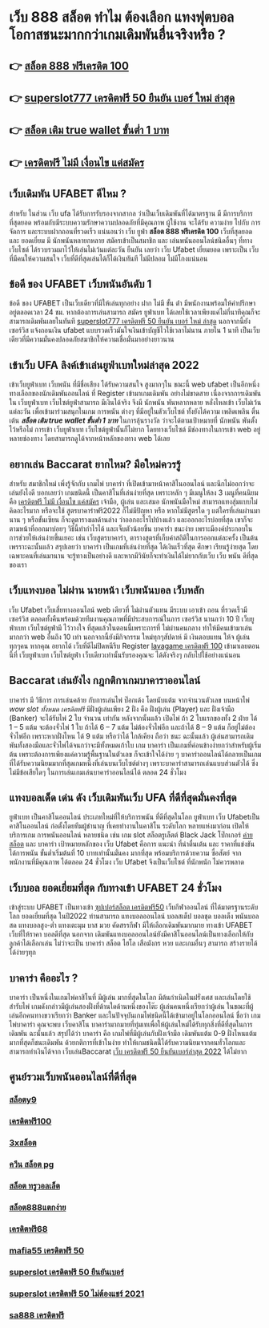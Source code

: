 # เว็บ 888 สล็อต ทำไม ต้องเลือก แทงฟุตบอลโอกาสชนะมากกว่าเกมเดิมพันอื่นจริงหรือ ?

## 👉 [สล็อต 888 ฟรีเครดิต 100](https://mabet.net/credit-free-50/)
## 👉 [superslot777 เครดิตฟรี 50 ยืนยัน เบอร์ ใหม่ ล่าสุด](https://mabet.net/register/)
## 👉 [สล็อต เติม true wallet ขั้นต่ำ 1 บาท](https://mabet.net/20-free-100/)
## 👉 [เครดิตฟรี ไม่มี เงื่อนไข แค่สมัคร](https://member.mabet.net/?action=login)

## เว็บเดิมพัน UFABET ดีไหม ?

สำหรับ ในส่วน  เว็บ  ufa ได้รับการรับรองจากสากล ว่าเป็นเว็บเดิมพันที่ได้มาตรฐาน  มี มีการบริการที่สุดยอด พร้อมกับมีระบบความรักษาความปลอดภัยที่มีคุณภาพ  ผู้ใช้งาน จะได้รับ ความง่าย   ไปกับ การจัดการ และระบบฝากถอนที่รวดเร็ว  แน่นอนว่า เว็บ  ยูฟ่า   **สล็อต 888 ฟรีเครดิต 100** เว็บที่สุดยอด และ ยอดเยี่ยม  มี นักพนันหลายกหลาย สมัครเข้าเป็นสมาชิก  และ เล่นพนันออนไลน์ชนิดอื่นๆ ที่ทาง เว็บไซต์ ได้รวบรวมมาไว้ให้เล่นไม่เว้นแต่ละวัน  ยืนยัน เลยว่า เว็บ Ufabet   เยี่ยมยอด  เพราะเป็น เว็บที่มีคนให้ความสนใจ เว็บที่ดีที่สุดเล่นได้ก็ได้เงินทันที ไม่มีปลอม ไม่มีโกงแน่นอน

## ข้อดี ของ UFABET เว็บพนันอันดับ 1

ข้อดี ของ UFABET เป็นเว็บเดียวที่มีให้เล่นทุกอย่าง  ฝาก ไม่มี ขั้น ต่ํา  มีพนักงานพร้อมให้คำปรึกษาอยู่ตลอดเวลา 24 ชม. หากต้องการเล่นสามารถ  สมัคร ยูฟ่าเบท  ได้เลยใช้เวลาเพียงแค่ไม่กี่นาทีคุณก็จะสามารถเดิมพันเลยในทันที [superslot777 เครดิตฟรี 50 ยืนยัน เบอร์ ใหม่ ล่าสุด](https://mabet.net/20-free-100/) นอกจากนี้ยัง เซอร์วิส   แจ้งถอนเงิน ufabet  แบบรวดเร็วมันใจเงินเข้าบัญชีไวใช้เวลาไม่นาน ภายใน 1 นาที เป็นเว็บเดียวที่มีความมั่นคงปลอดภัยสมาชิกให้ความเชื่อมั่นมาอย่างยาวนาน


## เข้าเว็บ UFA ลิงค์เข้าเล่นยูฟ่าเบทใหม่ล่าสุด 2022 

เข้าเว็บยูฟ่าเบท   เว็บพนัน  ที่มีชื่อเสียง  ได้รับความสนใจ สูงมากๆใน ขณะนี้  web ufabet  เป็นอีกหนึ่งทางเลือกของนักเดิมพันออนไลน์  ที่ Register เข้ามาเกมเดิมพัน อย่างไม่ขาดสาย เนื่องจากการเดิมพัน ใน เว็บยูฟ่าเบท เว็บไซต์ยูฟ่าสามารถ มีเงินได้จริง จึงมี นักพนัน พันหลากหลาย  หลั่งไหลเข้า เว็บไม่เว้นแต่ละวัน เพื่อเข้ามาร่วมสนุกในเกม การพนัน ต่างๆ ที่มีอยู่ในตัวเว็บไซต์  ทั้งยังได้ความ เพลิดเพลิน ตื่นเต้น ***สล็อต เติม true wallet ขั้นต่ำ 1 บาท*** ในการลุ้นรางวัล ว่าจะได้ตามเป้าหมายที่ นักพนัน พันตั้งไว้หรือไม่ การเข้า เว็บยูฟ่าเบท เว็บไซต์ยูฟ่านั้นก็ไม่ยาก  โดยทางเว็บไซต์ มีช่องทางในการเข้า web อยู่หลายช่องทาง โดยสามารถดูได้จากหน้าหลักของทาง web ได้เลย


## อยากเล่น Baccarat  ยากไหม? มือใหม่ควรรู้

สำหรับ  สมาชิกใหม่   เพิ่งรู้จักกับ เกมไพ่ บาคาร่า ที่เปิดเข้ามาหน้าคาสิโนออนไลน์ และนึกไม่ออกว่าจะเล่นยังไงดี บอกเลยว่า เกมชนิดนี้ เป็นคาสิโนที่เล่นง่ายที่สุด เพราะหลัก ๆ มีเมนูให้ลง 3 เมนูที่คนนิยม คือ [เครดิตฟรี ไม่มี เงื่อนไข แค่สมัคร](https://mabet.net/register/) เจ้ามือ, ผู้เล่น และเสมอ  นักพนันมือใหม่   สามารถแทงสุ่มแบบไม่คิดอะไรมาก  หรือจะใช้ สูตรบาคาร่าฟรี2022 ก็ไม่มีปัญหา หรือ หากไม่มีสูตรใด ๆ แต่ใครที่เล่นผ่านมานาน ๆ หรือขั้นเซียน ก็จะดูตารางผลด้านล่าง ว่าออกอะไรไปบ้างแล้ว และออกอะไรบ่อยที่สุด เขาก็จะตามหน้าที่ออกมาบ่อยๆ วิธีนี้ทำกำไรได้ และเจ็บตัวน้อยขึ้น บาคาร่า  ชนะง่าย เพราะมีองค์ประกอบในการช่วยให้เล่นง่ายขึ้นเยอะ เช่น เว็บสูตรบาคาร่า, ตารางสูตรที่เก็บค่าสถิติในการออกแต่ละครั้ง เป็นต้น เพรราะฉะนั้นแล้ว สรุปเลยว่า บาคาร่า เป็นเกมที่เล่นง่ายที่สุด ได้เงินเร็วที่สุด ศึกษา เรียนรู้ง่ายสุด โดยเฉพาะคนที่เล่นมานาน จะรู้ทางเป็นอย่างดี และหากมีวินัยก็จะทำเงินได้ไม่ยากกับเว็บ  เว็บ พนัน ดีที่สุดของเรา



##  เว็บแทงบอล ไม่ผ่าน นายหน้า  เว็บพนันบอล เว็บหลัก 

เว็บ Ufabet  เว็บเสี่ยทางออนไลน์ web เดียวที่ ไม่ผ่านตัวแทน มีระบบ  เอาเข้า ถอน ที่รวดเร็วมี เซอร์วิส  ตลอดทั้งคืนพร้อมด้วยทีมงานคุณภาพที่มีประสบการณ์ในการ เซอร์วิส นานกว่า  10 ปี  เว็บยูฟ่าเบท เว็บไซต์ยูฟ่ามี ไว้วางใจ  ที่สุดแล้วในตอนนี้เพราะการที่ ไม่ผ่านคนกลาง ทำให้มีคนเข้ามาเล่นมากกว่า web อื่นถึง 10 เท่า นอกจากนี้ยังมีกิจกรรม ใหม่ทุกๆสัปดาห์ มี เงินตอบแทน ให้จ ผู้เล่น ทุกๆคน หากคุณ อยากได้   เว็บที่ดีไม่ปิดหนีรีบ Register [lavagame เครดิตฟรี 100](https://mabet.net/) เข้ามาเลยตอนนี้ที่ เว็บยูฟ่าเบท เว็บไซต์ยูฟ่า เว็บเดียวเท่านั้นรับรองคุณจะ ได้ตังจริงๆ กลับไปใช้อย่างแน่นอน 

##  Baccarat  เล่นยังไง กฎกติกาเกมบาคาราออนไลน์

บาคาร่า มี  วิธีการ  การเล่นคล้าย กับการเล่นไพ่ ป๊อกเด้ง โดยนับแต้ม จากจำนวนตัวเลข บนหน้าไพ่ *wow slot ทั้งหมด เครดิตฟรี* มีฝั่งผู้เล่นเพียง 2 ฝั่ง คือ ฝั่งผู้เล่น (Player)  และ ฝั่งเจ้ามือ (Banker) จะได้รับไพ่ 2 ใบ จำนวน เท่ากัน  หลังจากนั้นแล้ว  เปิดไพ่ ถ้า 2 ใบแรกของทั้ง 2 ฝ่าย ได้ 1 – 5 แต้ม จะต้องจั่วไพ่ 1 ใบ ถ้าได้ 6 – 7 แต้ม ไม่ต้องจั่วไพ่อีก  และถ้าได้ 8 – 9 แต้ม ก็อยู่ไม่ต้องจั่วไพ่อีก เพราะหากฝั่งไหน ได้ 9 แต้ม หรือว่าได้ ใกล้เคียง ถือว่า ชนะ  ฉะนั้นแล้ว ผู้เล่นสามารถเดิมพันทั้งสองมือและจั่วไพ่ได้จนกว่าจะมีทั้งหมดเก้าใบ   เกม บาคาร่า  เป็นเกมที่ค่อนข้างง่ายกว่าสำหรับผู้เริ่มต้น เพราะต้องการเพียงแค่ความรู้พื้นฐานในตัวเลข ก็จะเข้าใจได้ง่าย ๆ บาคาร่าออนไลน์ได้กลายเป็นเกมที่ได้รับความนิยมมากที่สุดเกมหนึ่งที่เล่นบนเว็บไซต์ต่างๆ เพราะบาคาร่าสามารถเล่นแบบส่วนตัวได้ ซึ่งไม่มีข้อเสียใดๆ ในการเล่นเกมเล่นบาคาร่าออนไลน์ได้  ตลอด 24 ชั่วโมง


## แทงบอลเด็ด เด่น ดัง เว็บเดิมพันเว็บ UFA ที่ดีที่สุดมั่นคงที่สุด

 ยูฟ่าเบท  เป็นคาสิโนออนไลน์ ประเภทใหม่ที่ให้บริการพนัน  ที่ดีที่สุดในโลก ยูฟ่าเบท เว็บ Ufabetเป็นคาสิโนออนไลน์   ก่อตั้งโดยทีมผู้ชำนาญ ที่เคยทำงานในคาสิโน ระดับโลก หลายแห่งมาก่อน เปิดให้บริการเกม การพนันออนไลน์ หลายชนิด เช่น เกม slot สล็อตรูเล็ตต์  Black Jack โป๊กเกอร์ [ค่าย สล็อต](https://bio.link/tisawago) และ บาคาร่า เป้าหมายหลักของ เว็บ Ufabet คือการ แนะนำ ที่น่าตื่นเต้น และ ราคาที่แข่งขันได้การพนัน ขั้นต่ำเริ่มต้นที่ 10 บาทเท่านั้นมั่นคง มากที่สุด พร้อมบริการด้วยความ ซื่อสัตย์  จากพนักงานที่มีคุณภาพ ได้ตลอด 24 ชั่วโมง  เว็บ Ufabet จึงเป็นเว็บไซต์ ที่นักพนัก  ไม่ควรพลาด

## เว็บบอล  ยอดเยี่ยมที่สุด  กับทางเข้า UFABET 24 ชั่วโมง

 เข้าสู่ระบบ UFABET เป็นทางเข้า  [ซุปเปอร์สล็อต เครดิตฟรี50](https://mabet.net/20-free-100/) เว็บกีฬาออนไลน์  ที่ได้มาตรฐานระดับโลก  ยอดเยี่ยมที่สุด ในปี2022 ท่านสามารถ แทงบอลออนไลน์ บอลสเต็ป บอลชุด บอลเต็ง พนันบอลสด แทงบอลสูง-ต่ำ แทงเตะมุม บาส มวย คัดสรรกีฬา มีให้เลือกเดิมพันมากมาย ทางเข้า UFABET เว็บที่ให้ราคา บอลดีที่สุด นอกจาก เดิมพันแทงบอลออนไลน์ยังมีคาสิโนออนไลน์เป็นทางเลือกให้กับลูกค้าได้เลือกเล่น ไม่ว่าจะเป็น บาคาร่า สล็อต ไฮโล เสือมังกร หวย และเกมอื่นๆ สามารถ สร้างรายได้ ได้ง่ายๆทุก

## บาคาร่า คืออะไร ? 

บาคาร่า เป็นหนึ่งในเกมไพ่คาสิโนที่  มีผู้เล่น มากที่สุดในโลก มีต้นกำเนิดในฝรั่งเศส และเล่นโดยใช้สำรับไพ่ เกมดังกล่าวมีผู้เล่นสองฝั่งที่ด้านใดด้านหนึ่งของโต๊ะ ผู้เล่นคนหนึ่งเรียกว่าผู้เล่น ในขณะที่ผู้เล่นอีกคนทางขวาเรียกว่า  Banker และในปัจจุบันเกมไพ่ชนิดนี้ได้เข้ามาอยู่ในโลกออนไลน์ ชื่อว่า  เกมไพ่บาคาร่า  คุณจะพบ เว็บคาสิโน บาคาร่ามากมายที่ทุ่มเทเพื่อให้ผู้เล่นใหม่ได้รับทุกสิ่งที่ดีที่สุดในการเดิมพัน  ฉะนั้นแล้ว สรุปได้ว่า บาคาร่า คือ เกมไพ่ที่มีผู้เล่นกับฝั่งเจ้ามือ เดิมพันแต้ม 0-9 ฝั่งไหนแต้มมากที่สุดก็ชนะเดิมพัน ด้วยกติการที่เข้าในง่าย ทำให้เกมชนิดนี้่ได้รับความนิยมจากคนทั่วโลกและสามารถทำเงินได้จาก เว็บเล่นBaccarat  [เว็บ เครดิตฟรี 50 ยืนยันเบอร์ล่าสุด 2022](https://member.mabet.net/?action=login) ได้ไม่ยาก

## ศูนย์รวมเว็บพนันออนไลน์ที่ดีที่สุด

### [สล็อตy9](https://atom.io/themes/PG%20เว็บตรง%20%20สล็อต%20joker%20ฝากถอน%20ไม่มีขั้น%20ต่ํา%20ผ่าน%20วอ%20เลท%20008%20สล็อต%2020รับ100%20ของแท้%20100%)
### [เครดิตฟรี100](https://atom.io/themes/PG%20เว็บตรง%20%20get77สล็อต%20008%20สล็อต%2020รับ100%20ของแท้%20100%)
### [3xสล็อต](https://atom.io/themes/PG%20เว็บตรง%20%20888%20สล็อต%20008%20สล็อต%2020รับ100%20ของแท้%20100%)
### [ควีน สล็อต pg](https://atom.io/themes/PG%20เว็บตรง%20%20สล็อต%20ขั้น%20ต่ํา%201%20บาท%20008%20สล็อต%2020รับ100%20ของแท้%20100%)
### [สล็อต ทรูวอลเล็ต](https://atom.io/themes/PG%20เว็บตรง%20%20สล็อต%20mgm99tt%20008%20สล็อต%2020รับ100%20ของแท้%20100%)
### [สล็อต888แตกง่าย](https://atom.io/themes/PG%20เว็บตรง%20%20โจ๊กเกอร์%20สล็อต%20008%20สล็อต%2020รับ100%20ของแท้%20100%)
### [เครดิตฟรี68](https://atom.io/themes/PG%20เว็บตรง%20%20mgm99%20เครดิตฟรี%20008%20สล็อต%2020รับ100%20ของแท้%20100%)
### [mafia55 เครดิตฟรี 50](https://atom.io/themes/PG%20เว็บตรง%20%201688games%20สล็อต%20008%20สล็อต%2020รับ100%20ของแท้%20100%)
### [superslot เครดิตฟรี 50 ยืนยันเบอร์](https://atom.io/themes/PG%20เว็บตรง%20%20เครดิตฟรี%20ไม่มี%20เงื่อนไข%20ถอนได้จริง%20008%20สล็อต%2020รับ100%20ของแท้%20100%)
### [superslot เครดิตฟรี 50 ไม่ต้องแชร์ 2021](https://atom.io/themes/PG%20เว็บตรง%20%20bet888%20เครดิตฟรี%20008%20สล็อต%2020รับ100%20ของแท้%20100%)
### [sa888 เครดิตฟรี](https://atom.io/themes/PG%20เว็บตรง%20%20pxj%20เครดิตฟรี%2058%20008%20สล็อต%2020รับ100%20ของแท้%20100%)